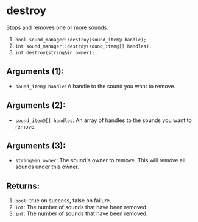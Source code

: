 # destroy
Stops and removes one or more sounds.

1. `bool sound_manager::destroy(sound_item@ handle);`
2. `int sound_manager::destroy(sound_item@[] handles);`
3. `int destroy(string&in owner);`

## Arguments (1):
- `sound_item@ handle`: A handle to the sound you want to remove.

## Arguments (2):
- `sound_item@[] handles`: An array of handles to the sounds you want to remove.

## Arguments (3):
- `string&in owner`: The sound's owner to remove. This will remove all sounds under this owner.

## Returns:
1. `bool`: true on success, false on failure.
2. `int`: The number of sounds that have been removed.
3. `int`: The number of sounds that have been removed.
